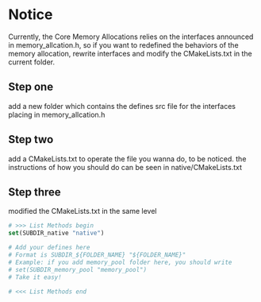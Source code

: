 # Notice

Currently, the Core Memory Allocations relies on the interfaces
announced in memory_allcation.h, so if you want to redefined the behaviors
of the memory allocation, rewrite interfaces and modify the CMakeLists.txt
in the current folder.

## Step one

add a new folder which contains the defines src file for the interfaces
placing in memory_allcation.h

## Step two
add a CMakeLists.txt to operate the file you wanna do, to be noticed.
the instructions of how you should do can be seen in native/CMakeLists.txt

## Step three
modified the CMakeLists.txt in the same level
```cmake
# >>> List Methods begin
set(SUBDIR_native "native")

# Add your defines here
# Format is SUBDIR_${FOLDER_NAME} "${FOLDER_NAME}"
# Example: if you add memory_pool folder here, you should write 
# set(SUBDIR_memory_pool "memory_pool")
# Take it easy!

# <<< List Methods end
```



